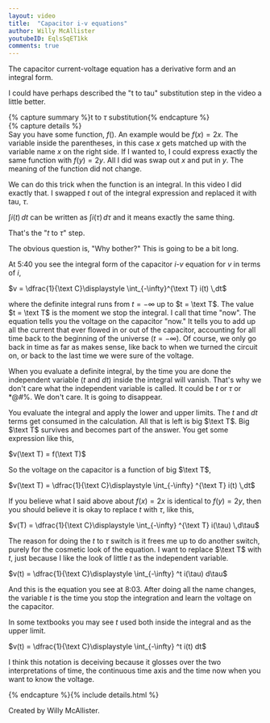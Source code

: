 ```yaml
---
layout: video
title:  "Capacitor i-v equations"
author: Willy McAllister
youtubeID: EqlsSqET1kk
comments: true
--- 
```


The capacitor current-voltage equation has a derivative form and an integral form.

I could have perhaps described the "t to tau" substitution step in the video a little better. 

{% capture summary %}t to $\tau$ substitution{% endcapture %}  
{% capture details %}  
Say you have some function, $f()$. An example would be $f(x) = 2x$.
The variable inside the parentheses, in this case $x$ gets matched up with the variable name $x$ on the right side. If I wanted to, I could express exactly the same function with $f(y) = 2y$. All I did was swap out $x$ and put in $y$. The meaning of the function did not change. 

We can do this trick when the function is an integral. In this video I did exactly that. I swapped $t$ out of the integral expression and replaced it with tau, $\tau$. 

$\displaystyle \int i(t) \,dt$ can be written as $\displaystyle \int i(\tau) \,d\tau$ and it means exactly the same thing. 

That's the "$t$ to $\tau$" step.

The obvious question is, "Why bother?" This is going to be a bit long.

At 5:40 you see the integral form of the capacitor $i$-$v$ equation for $v$ in terms of $i$,

$v = \dfrac{1}{\text C}\displaystyle \int_{-\infty}^{\text T} i(t) \,dt$ 

where the definite integral runs from $t = -\infty$ up to $t = \text T$. The value $t = \text T$ is the moment we stop the integral. I call that time "now". The equation tells you the voltage on the capacitor "now." It tells you to add up all the current that ever flowed in or out of the capacitor, accounting for all time back to the beginning of the universe $(t = -\infty)$. Of course, we only go back in time as far as makes sense, like back to when we turned the circuit on, or back to the last time we were sure of the voltage. 

When you evaluate a definite integral, by the time you are done the independent variable $(t$ and $dt)$ inside the integral will vanish. That's why we don't care what the independent variable is called. It could be $t$ or $\tau$ or *@#%. We don't care. It is going to disappear. 

You evaluate the integral and apply the lower and upper limits. The $t$ and $dt$ terms get consumed in the calculation. All that is left is big $\text T$. Big $\text T$ survives and becomes part of the answer. You get some expression like this,

$v(\text T) = f(\text T)$

So the voltage on the capacitor is a function of big $\text T$,

$v(\text T) = \dfrac{1}{\text C}\displaystyle \int_{-\infty} ^{\text T} i(t) \,dt$

If you believe what I said above about $f(x) = 2x$ is identical to $f(y) = 2y$, then you should believe it is okay to replace $t$ with $\tau$, like this,

$v(T) = \dfrac{1}{\text C}\displaystyle \int_{-\infty} ^{\text T} i(\tau) \,d\tau$

The reason for doing the $t$ to $\tau$ switch is it frees me up to do another switch, purely for the cosmetic look of the equation. I want to replace $\text T$ with $t$, just because I like the look of little $t$ as the independent variable.

$v(t) = \dfrac{1}{\text C}\displaystyle \int_{-\infty} ^t i(\tau) d\tau$

And this is the equation you see at 8:03. After doing all the name changes, the variable $t$ is the time you stop the integration and learn the voltage on the capacitor.

In some textbooks you may see $t$ used both inside the integral and as the upper limit. 

$v(t) = \dfrac{1}{\text C}\displaystyle \int_{-\infty} ^t i(t) dt$

I think this notation is deceiving because it glosses over the two interpretations of time, the continuous time axis and the time now when you want to know the voltage.

{% endcapture %}{% include details.html %} 

Created by Willy McAllister.
